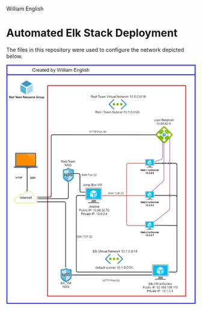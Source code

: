 William English

# Automated Elk Stack Deployment

The files in this repository were used to configure the network depicted below.

![Network Topology](Elk-Stack_Diagram.png)

